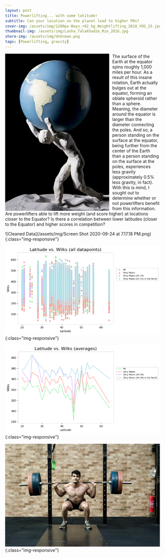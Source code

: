 ```yaml
---
layout: post
title: Powerlifting... with some latitude!
subtitle: Can your location on the planet lead to higher PRs?
cover-img: /assets/img/1280px-Boys_+82_kg_Weightlifting_2018_YOG_25.jpg
thumbnail-img: /assets/img/Lasha_Talakhadze_Rio_2016.jpg
share-img: /assets/img/Unknown.png
tags: [Powerlifting, gravity]
---
```


<img align="left" style="float:left; padding-right:10px" src="/assets/img/istockphoto-841956772-170667a.jpg"> The surface of the Earth at the equator spins roughly 1,000 miles per hour.  As a result of this insane rotation, Earth actually bulges out at the equator, forming an oblate spheroid rather than a sphere.  Meaning, the diameter around the equator is larger than the diameter connecting the poles.  And so, a person standing on the surface at the equator, being further from the center of the Earth than a person standing on the surface at the poles, experiences less gravity (approximately 0.5% less gravity, in fact).  With this is mind, I sought out to determine whether or not powerlifters benefit from this information.  Are powerlifters able to lift more weight (and score higher) at locations closer to the Equator?  Is there a correlation between lower latitudes (closer to the Equator) and higher scores in competition?  



![Cleaned Data](/assets/img/Screen Shot 2020-09-24 at 7.17.18 PM.png){:class="img-responsive"}



![Scatterplot](/assets/img/All_Datapoints.png){:class="img-responsive"}



![Line Graph](/assets/img/Averages.png){:class="img-responsive"}



![Lifter](/assets/img/CC0_Photos_Fitness_Free_Images_Free_Photos_Gym_High_Resolution_Royalty_Free_Weightlifter-1617119.jpg!d.jpg){:class="img-responsive"}
